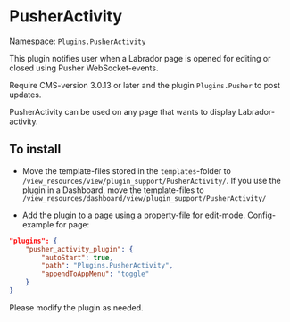 # PusherActivity
Namespace: `Plugins.PusherActivity`

This plugin notifies user when a Labrador page is opened for editing or closed using Pusher WebSocket-events. 

Require CMS-version 3.0.13 or later and the plugin `Plugins.Pusher` to post updates.

PusherActivity can be used on any page that wants to display Labrador-activity.

## To install
- Move the template-files stored in the `templates`-folder to `/view_resources/view/plugin_support/PusherActivity/`. If you use the plugin in a Dashboard, move the template-files to `/view_resources/dashboard/view/plugin_support/PusherActivity/`

- Add the plugin to a page using a property-file for edit-mode.
Config-example for page:
```json
"plugins": {
    "pusher_activity_plugin": {
        "autoStart": true,
        "path": "Plugins.PusherActivity",
        "appendToAppMenu": "toggle"
    }
}
```

Please modify the plugin as needed.
